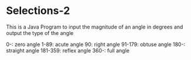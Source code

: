 # Selections-2
This is a Java Program to input the magnitude of an angle in degrees and output the type of  the angle

0-: zero angle
1-89: acute angle 
90: right angle 
91-179: obtuse angle 
180-: straight angle 
181-359: reflex angle 
360-: full angle
